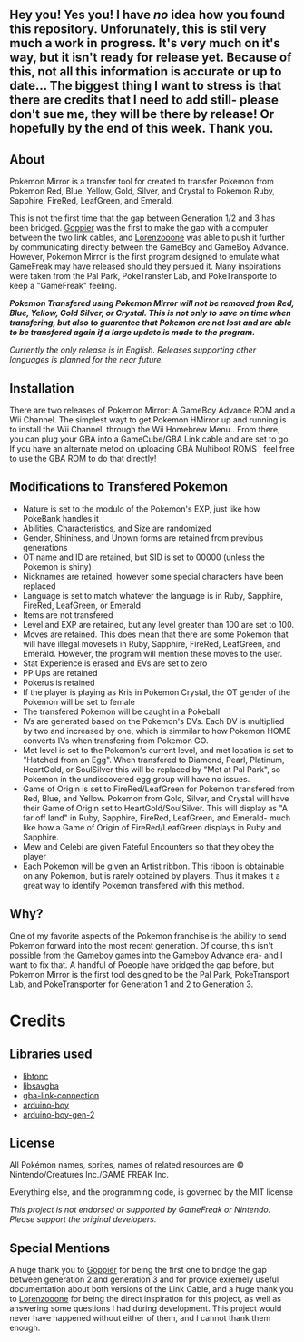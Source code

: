 ## Hey you! Yes you! I have *no* idea how you found this repository. Unforunately, this is stil very much a work in progress. It's very much on it's way, but it isn't ready for release yet. Because of this, not all this information is accurate or up to date... The biggest thing I want to stress is that there are credits that I need to add still- please don't sue me, they will be there by release! Or hopefully by the end of this week. Thank you.

## About
Pokemon Mirror is a transfer tool for created to transfer Pokemon from Pokemon Red, Blue, Yellow, Gold, Silver, and Crystal to Pokemon Ruby, Sapphire, FireRed, LeafGreen, and Emerald.

This is not the first time that the gap between Generation 1/2 and 3 has been bridged. [Goppier](https://www.youtube.com/@Goppier) was the first to make the gap with a computer between the two link cables, and [Lorenzooone](https://www.youtube.com/@Lorenzooone) was able to push it further by communicating directly between the GameBoy and GameBoy Advance. However, Pokemon Mirror is the first program designed to emulate what GameFreak may have released should they persued it. Many inspirations were taken from the Pal Park, PokeTransfer Lab, and PokeTransporte to keep a "GameFreak" feeling.

_**Pokemon Transfered using Pokemon Mirror will *not* be removed from Red, Blue, Yellow, Gold Silver, or Crystal. This is not only to save on time when transfering, but also to guarentee that Pokemon are not lost and are able to be transfered again if a large update is made to the program.**_

*Currently the only release is in English. Releases supporting other languages is planned for the near future.*

## Installation
There are two releases of Pokemon Mirror: A GameBoy Advance ROM and a Wii Channel. The simplest wayt to get Pokemon HMirror up and running is to install the Wii Channel. through the Wii Homebrew Menu.. From there, you can plug your GBA into a GameCube/GBA Link cable and are set to go. If you have an alternate metod on uploading GBA Multiboot ROMS , feel free to use the GBA ROM to do that directly!

## Modifications to Transfered Pokemon
- Nature is set to the modulo of the Pokemon's EXP, just like how PokeBank handles it
- Abilities, Characteristics, and Size are randomized
- Gender, Shininess, and Unown forms are retained from previous generations
- OT name and ID are retained, but SID is set to 00000 (unless the Pokemon is shiny)
- Nicknames are retained, however some special characters have been replaced
- Language is set to match whatever the language is in Ruby, Sapphire, FireRed, LeafGreen, or Emerald
- Items are not transfered
- Level and EXP are retained, but any level greater than 100 are set to 100.
- Moves are retained. This does mean that there are some Pokemon that will have illegal movesets in Ruby, Sapphire, FireRed, LeafGreen, and Emerald. However, the program will mention these moves to the user.
- Stat Experience is erased and EVs are set to zero
- PP Ups are retained
- Pokerus is retained
- If the player is playing as Kris in Pokemon Crystal, the OT gender of the Pokemon will be set to female
- The transfered Pokemon will be caught in a Pokeball
- IVs are generated based on the Pokemon's DVs. Each DV is multiplied by two and increased by one, which is simmilar to how Pokemon HOME converts IVs when transfering from Pokemon GO.
- Met level is set to the Pokemon's current level, and met location is set to "Hatched from an Egg". When transfered to Diamond, Pearl, Platinum, HeartGold, or SoulSilver this will be replaced by "Met at Pal Park", so Pokemon in the undiscovered egg group will have no issues.
- Game of Origin is set to FireRed/LeafGreen for Pokemon transfered from Red, Blue, and Yellow. Pokemon from Gold, Silver, and Crystal will have their Game of Origin set to HeartGold/SoulSilver. This will display as "A far off land" in Ruby, Sapphire, FireRed, LeafGreen, and Emerald- much like how a Game of Origin of FireRed/LeafGreen displays in Ruby and Sapphire.
- Mew and Celebi are given Fateful Encounters so that they obey the player
- Each Pokemon will be given an Artist ribbon. This ribbon is obtainable on any Pokemon, but is rarely obtained by players. Thus it makes it a great way to identify Pokemon transfered with this method.

## Why?
One of my favorite aspects of the Pokemon franchise is the ability to send Pokemon forward into the most recent generation. Of course, this isn't possible from the Gameboy games into the Gameboy Advance era- and I want to fix that. A handful of Poeople have bridged the gap before, but Pokemon Mirror is the first tool designed to be the Pal Park, PokeTransport Lab, and PokeTransporter for Generation 1 and 2 to Generation 3.

# Credits

## Libraries used
- [libtonc](https://github.com/devkitPro/libtonc)
- [libsavgba](https://github.com/laqieer/libsavgba)
- [gba-link-connection](https://github.com/rodri042/gba-link-connection)
- [arduino-boy](https://github.com/pepijndevos/arduino-boy)
- [arduino-boy-gen-2](https://github.com/stevenchaulk/arduino-poke-gen2)

## License
All Pokémon names, sprites, names of related resources are © Nintendo/Creatures Inc./GAME FREAK Inc.

Everything else, and the programming code, is governed by the MIT license

_This project is not endorsed or supported by GameFreak or Nintendo. Please support the original developers._

## Special Mentions
A huge thank you to [Goppier](https://www.youtube.com/@Goppier) for being the first one to bridge the gap between generation 2 and generation 3 and for provide exremely useful documentation about both versions of the Link Cable, and a huge thank you to [Lorenzooone](https://www.youtube.com/@Lorenzooone) for being the direct inspiration for this project, as well as answering some questions I had during development. This project would never have happened without either of them, and I cannot thank them enough.
